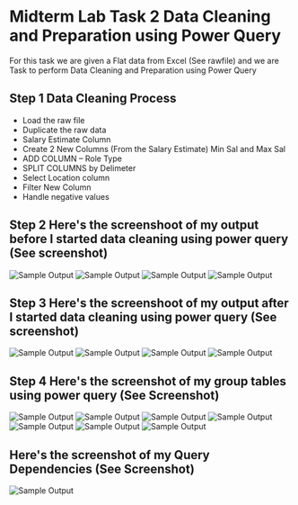 # Midterm Lab Task 2 Data Cleaning and Preparation using Power Query
For this task we are given a Flat data from Excel (See rawfile) and we are Task to perform Data Cleaning and Preparation using Power Query
## Step 1 Data Cleaning Process
- Load the raw file
- Duplicate the raw data
- Salary Estimate Column
- Create 2 New Columns (From the Salary Estimate) Min Sal and Max Sal
- ADD COLUMN – Role Type
- SPLIT COLUMNS by Delimeter
- Select Location column
- Filter New Column
- Handle negative values
## Step 2 Here's the screenshoot of my output before I started data cleaning using power query (See screenshot)
![Sample Output](images/unclean1.PNG)
![Sample Output](images/unclean2.PNG)
![Sample Output](images/unclean3.PNG)
![Sample Output](images/unclean4.PNG)
## Step 3 Here's the screenshoot of my output after I started data cleaning using power query (See screenshot)
![Sample Output](images/clean1.png)
![Sample Output](images/clean2.png)
![Sample Output](images/clean3.png)
![Sample Output](images/clean.png)
## Step 4 Here's the screenshot of my group tables using power query (See Screenshot)
![Sample Output](images/roletype.png)
![Sample Output](images/sizeref.png)
![Sample Output](images/bysize.png)
![Sample Output](images/stateref1.png)
![Sample Output](images/stateref2.png)
![Sample Output](images/states1.png)
![Sample Output](images/states2.png)
## Here's the screenshot of my Query Dependencies (See Screenshot) 
![Sample Output](images/query.png)
